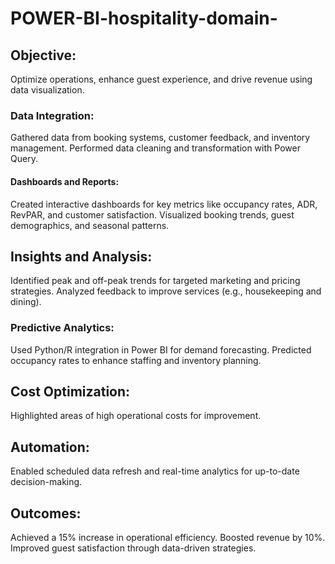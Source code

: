 # POWER-BI-hospitality-domain-  
## Objective:
Optimize operations, enhance guest experience, and drive revenue using data visualization.
### Data Integration:
Gathered data from booking systems, customer feedback, and inventory management.
Performed data cleaning and transformation with Power Query.
#### Dashboards and Reports:
Created interactive dashboards for key metrics like occupancy rates, ADR, RevPAR, and customer satisfaction.
Visualized booking trends, guest demographics, and seasonal patterns.
## Insights and Analysis:
Identified peak and off-peak trends for targeted marketing and pricing strategies.
Analyzed feedback to improve services (e.g., housekeeping and dining).
### Predictive Analytics:
Used Python/R integration in Power BI for demand forecasting.
Predicted occupancy rates to enhance staffing and inventory planning.
## Cost Optimization:
Highlighted areas of high operational costs for improvement.
## Automation:
Enabled scheduled data refresh and real-time analytics for up-to-date decision-making.
## Outcomes:
Achieved a 15% increase in operational efficiency.
Boosted revenue by 10%.
Improved guest satisfaction through data-driven strategies.
